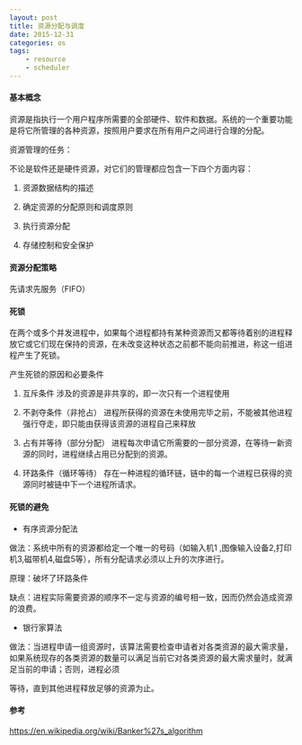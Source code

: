 ```yaml
---
layout: post
title: 资源分配与调度
date: 2015-12-31
categories: os
tags:
    - resource
    - scheduler
---
```


#### 基本概念
资源是指执行一个用户程序所需要的全部硬件、软件和数据。系统的一个重要功能是将它所管理的各种资源，按照用户要求在所有用户之间进行合理的分配。

资源管理的任务：

不论是软件还是硬件资源，对它们的管理都应包含一下四个方面内容：

1.  资源数据结构的描述

2.  确定资源的分配原则和调度原则

3.  执行资源分配

4.  存储控制和安全保护

#### 资源分配策略

先请求先服务（FIFO）

#### 死锁
在两个或多个并发进程中，如果每个进程都持有某种资源而又都等待着别的进程释放它或它们现在保持的资源，在未改变这种状态之前都不能向前推进，称这一组进程产生了死锁。

产生死锁的原因和必要条件

1.  互斥条件 涉及的资源是非共享的，即一次只有一个进程使用

2.  不剥夺条件（非抢占） 进程所获得的资源在未使用完毕之前，不能被其他进程强行夺走，即只能由获得该资源的进程自己来释放

3.  占有并等待（部分分配） 进程每次申请它所需要的一部分资源，在等待一新资源的同时，进程继续占用已分配到的资源。

4.  环路条件（循环等待） 存在一种进程的循环链，链中的每一个进程已获得的资源同时被链中下一个进程所请求。

#### 死锁的避免

*  有序资源分配法

做法：系统中所有的资源都给定一个唯一的号码（如输入机1 ,图像输入设备2,打印机3,磁带机4,磁盘5等），所有分配请求必须以上升的次序进行。

原理：破坏了环路条件

缺点：进程实际需要资源的顺序不一定与资源的编号相一致，因而仍然会造成资源的浪费。

*  银行家算法

做法：当进程申请一组资源时，该算法需要检查申请者对各类资源的最大需求量，如果系统现存的各类资源的数量可以满足当前它对各类资源的最大需求量时，就满足当前的申请；否则，进程必须

等待，直到其他进程释放足够的资源为止。

#### 参考
<https://en.wikipedia.org/wiki/Banker%27s_algorithm>
